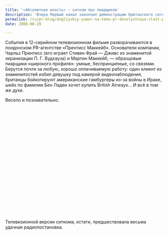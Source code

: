 ```yaml
---
title: '«Абсолютная власть» — ситком про пиарщиков'
description: 'Вчера Первый канал закончил демонстрацию британского ситкома «Абсолютная власть». Событие досадное, поскольку  за драматическими событиями августа мы пропустили начало этого замечательного комедийного сериала про пиарщиков. Утешает существование Горбушки и многочисленных интернет-магазинов, торгующих DVD.'
permalink: /ru/pr-blog/angliyskiy-yumor-na-temu-pr-absolyutnaya-vlast-pervogo-konchilas
date: 2008-08-29

---
```

<p>События в 12-серийном телевизионном фильме разворачиваются в лондонском PR-агентстве «Прентисс Маккейб». Основатели компании, Чарльз Прентисс (его играет Стивен Фрай — Дживс из знаменитой экранизации П. Г. Вудхауза) и Мартин Маккейб, — образцовые пиарщики «широкого профиля»: умные, беспринципные, со связями. Берутся почти за любую, хорошо оплачиваемую работу: один клиент из знаменитостей избил девушку под камерой видеонаблюдения, британцы бойкотируют американские гамбургеры из-за войны в Ираке, шейх по фамилии Бен Ладен хочет купить British Airways... И всё в том же духе.</p>
<p>Весело и познавательно.</p>
<p><object height="344" width="425"><param name="movie" value="https://www.youtube.com/v/RyrYwItEit8&amp;hl=en&amp;fs=1"><param name="wmode" value="transparent">

<embed src="https://www.youtube.com/v/awhWSSIGGRc&amp;hl=en&amp;fs=1" type="application/x-shockwave-flash" wmode="transparent" height="344" width="425"></embed></object></p>
<p>Телевизионной версии ситкома, кстати, предшествовала весьма удачная радиопостановка.</p>

